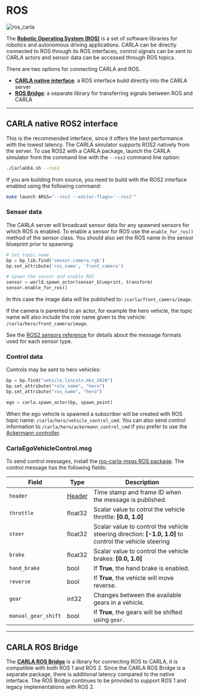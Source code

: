 # ROS

![ros_carla](../img/ros_carla.png)

The [__Robotic Operating System (ROS)__](https://www.ros.org/) is a set of software libraries for robotics and autonomous driving applications. CARLA can be directly connected to ROS through its ROS interfaces, control signals can be sent to CARLA actors and sensor data can be accessed through ROS topics. 

There are two options for connecting CARLA and ROS.

- [__CARLA native interface__](#carla-native-ros2-interface): a ROS interface build directly into the CARLA server
- [__ROS Bridge__](#carla-ros-bridge): a separate library for transferring signals between ROS and CARLA

--- 

## CARLA native ROS2 interface

This is the recommended interface, since it offers the best performance with the lowest latency. The CARLA simulator supports ROS2 natively from the server. To use ROS2 with a CARLA package, launch the CARLA simulator from the command line with the `--ros2` command line option:

```sh
./CarlaUE4.sh --ros2
```

If you are building from source, you need to build with the ROS2 interface enabled using the following command:

```sh
make launch ARGS="--ros2 --editor-flags='--ros2'"
```

### Sensor data

The CARLA server will broadcast sensor data for any spawned sensors for which ROS is enabled. To enable a sensor for ROS use the `enable_for_ros()` method of the sensor class. You should also set the ROS name in the sensor blueprint prior to spawning:

```py
# Set topic name
bp = bp_lib.find('sensor.camera.rgb')
bp.set_attribute('ros_name', 'front_camera')

# Spawn the sensor and enable ROS
sensor = world.spawn_actor(sensor_blueprint, transform)
sensor.enable_for_ros()
```

In this case the image data will be published to: `/carla/front_camera/image`. 

If the camera is parented to an actor, for example the hero vehicle, the topic name will also include the role name given to the vehicle: `/carla/hero/front_camera/image`.

See the [ROS2 sensors reference](ros2_native_sensors.md) for details about the message formats used for each sensor type.

### Control data

Controls may be sent to hero vehicles:

```py
bp = bp.find("vehicle.lincoln.mkz_2020")
bp.set_attribute("role_name", "hero")
bp.set_attribute("ros_name", "hero")

ego = carla.spawn_actor(bp, spawn_point)
```

When the ego vehicle is spawned a subscriber will be created with ROS topic name: `/carla/hero/vehicle_control_cmd`. You can also send control information to `/carla/hero/ackermann_control_cmd` if you prefer to use the [Ackermann controller](https://github.com/ros-drivers/ackermann_msgs/blob/ros2/msg/AckermannDriveStamped.msg).

### CarlaEgoVehicleControl.msg

To send control messages, install the [ros-carla-msgs ROS package](https://github.com/carla-simulator/ros-carla-msgs/tree/master). The control message has the following fields:

| Field                                                                                                   | Type                                                                                                    | Description                                                                                             |
| ------------------------------------------------------------------------------------------------------- | ------------------------------------------------------------------------------------------------------- | ------------------------------------------------------------------------------------------------------- |
| `header`                                                                                                | [Header](https://docs.ros.org/en/melodic/api/std_msgs/html/msg/Header.html)                               | Time stamp and frame ID when the message is published.                                                  |
| `throttle`                                                                                              | float32                                                                                                 | Scalar value to cotrol the vehicle throttle: **[0.0, 1.0]**                                             |
| `steer`                                                                                                 | float32                                                                                                 | Scalar value to control the vehicle steering direction: **[-1.0, 1.0]** to control the vehicle steering |
| `brake`                                                                                                 | float32                                                                                                 | Scalar value to control the vehicle brakes: **[0.0, 1.0]**                                              |
| `hand_brake`                                                                                            | bool                                                                                                    | If **True**, the hand brake is enabled.                                                                 |
| `reverse`                                                                                               | bool                                                                                                    | If **True**, the vehicle will move reverse.                                                             |
| `gear`                                                                                                  | int32                                                                                                   | Changes between the available gears in a vehicle.                                                       |
| `manual_gear_shift`                                                                                     | bool                                                                                                    | If **True**, the gears will be shifted using `gear`.                                                    |

---

## CARLA ROS Bridge

The [__CARLA ROS Bridge__](https://carla.readthedocs.io/projects/ros-bridge/en/latest/) is a library for connecting ROS to CARLA, it is compatible with both ROS 1 and ROS 2. Since the CARLA ROS Bridge is a separate package, there is additional latency compared to the native interface. The ROS Bridge continues to be provided to support ROS 1 and legacy implementations with ROS 2. 

